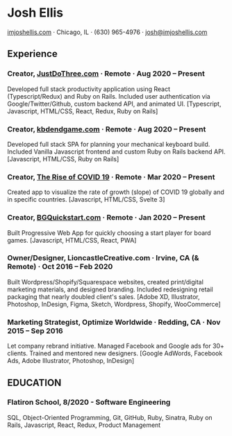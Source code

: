 # Josh Ellis

[imjoshellis.com](https://imjoshellis.com) · Chicago, IL · (630) 965-4976 · josh@imjoshellis.com

## Experience

### Creator, [JustDoThree.com](https://justdothree.com) · Remote · Aug 2020 – Present

Developed full stack productivity application using React (Typescript/Redux) and Ruby on Rails. Included user authentication via Google/Twitter/Github, custom backend API, and animated UI. [Typescript, Javascript, HTML/CSS, React, Redux, Ruby on Rails]

### Creator, [kbdendgame.com](https://kbdengame.com) · Remote · Aug 2020 – Present

Developed full stack SPA for planning your mechanical keyboard build. Included Vanilla Javascript frontend and custom Ruby on Rails backend API. [Javascript, HTML/CSS, Ruby on Rails]

### Creator, [The Rise of COVID 19](https://riseofcovid19.netlify.app) · Remote · Mar 2020 – Present

Created app to visualize the rate of growth (slope) of COVID 19 globally and in specific countries. [Javascript, HTML/CSS, Svelte 3]

### Creator, [BGQuickstart.com](http://bgquickstart.com) · Remote · Jan 2020 – Present

Built Progressive Web App for quickly choosing a start player for board games. [Javascript, HTML/CSS, React, PWA]

### Owner/Designer, LioncastleCreative.com · Irvine, CA (& Remote) · Oct 2016 – Feb 2020

Built Wordpress/Shopify/Squarespace websites, created print/digital marketing materials, and designed branding. Included redesigning retail packaging that nearly doubled client's sales. [Adobe XD, Illustrator, Photoshop, InDesign, Figma, Sketch, Wordpress, Shopify, WooCommerce]

### Marketing Strategist, Optimize Worldwide · Redding, CA · Nov 2015 – Sep 2016

Let company rebrand initiative. Managed Facebook and Google ads for 30+ clients. Trained and mentored new designers. [Google AdWords, Facebook Ads, Adobe Illustrator, Photoshop, InDesign]

## EDUCATION

### Flatiron School, 8/2020 - Software Engineering

SQL, Object-Oriented Programming, Git, GitHub, Ruby, Sinatra, Ruby on Rails, Javascript, React, Redux, Product Management
